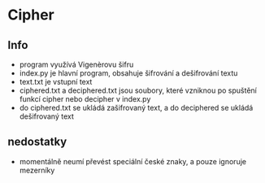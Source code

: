 # **Cipher**

## Info
- program využívá Vigenèrovu šifru
- index.py je hlavní program, obsahuje šifrování a dešifrování textu
- text.txt je vstupní text
- ciphered.txt a deciphered.txt jsou soubory, které vzniknou po spuštění funkcí cipher nebo decipher v index.py
- do ciphered.txt se ukládá zašifrovaný text, a do deciphered se ukládá dešifrovaný text

## nedostatky
- momentálně neumí převést speciální české znaky, a pouze ignoruje mezerníky
